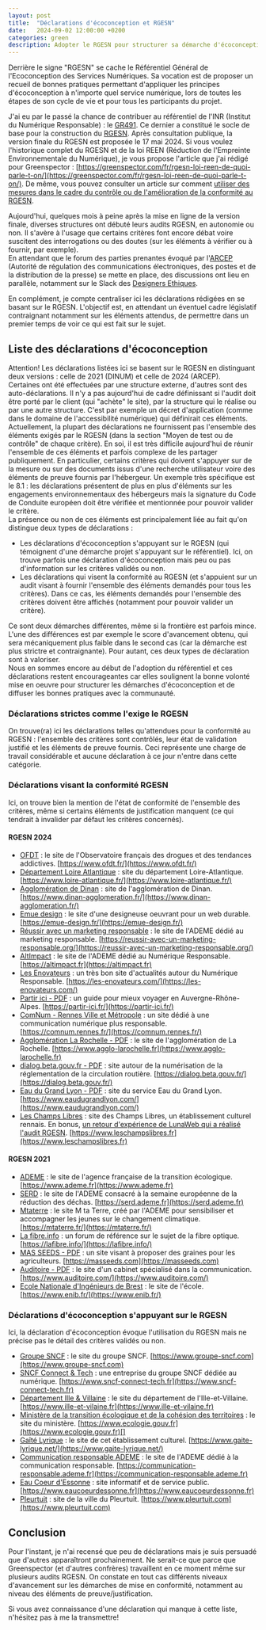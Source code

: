 ```yaml
---
layout: post
title:  "Déclarations d'écoconception et RGESN"
date:   2024-09-02 12:00:00 +0200
categories: green
description: Adopter le RGESN pour structurer sa démarche d'écoconception
---
```


Derrière le signe "RGESN" se cache le Référentiel Général de l'Ecoconception des Services Numériques. Sa vocation est de proposer un recueil de bonnes pratiques permettant d'appliquer les principes d'écoconception à n'importe quel service numérique, lors de toutes les étapes de son cycle de vie et pour tous les participants du projet.    
   
J'ai eu par le passé la chance de contribuer au référentiel de l'INR (Institut du Numérique Responsable) : le [GR491](https://gr491.isit-europe.org/). Ce dernier a constitué le socle de base pour la construction du [RGESN](https://www.arcep.fr/mes-demarches-et-services/entreprises/fiches-pratiques/referentiel-general-ecoconception-services-numeriques.html). Après consultation publique, la version finale du RGESN est proposée le 17 mai 2024. Si vous voulez l'historique complet du RGESN et de la loi REEN (Réduction de l'Empreinte Environnementale du Numérique), je vous propose l'article que j'ai rédigé pour Greenspector : [https://greenspector.com/fr/rgesn-loi-reen-de-quoi-parle-t-on/](https://greenspector.com/fr/rgesn-loi-reen-de-quoi-parle-t-on/). De même, vous pouvez consulter un article sur comment [utiliser des mesures dans le cadre du contrôle ou de l'amélioration de la conformité au RGESN](https://greenspector.com/fr/greenspector-studio-et-rgesn/). 
   
Aujourd'hui, quelques mois à peine après la mise en ligne de la version finale, diverses structures ont débuté leurs audits RGESN, en autonomie ou non. Il s'avère à l'usage que certains critères font encore débat voire suscitent des interrogations ou des doutes (sur les éléments à vérifier ou à fournir, par exemple).  
En attendant que le forum des parties prenantes évoqué par l'[ARCEP](https://www.arcep.fr/) (Autorité de régulation des communications électroniques, des postes et de la distribution de la presse) se mette en place, des discussions ont lieu en parallèle, notamment sur le Slack des [Designers Ethiques](https://beta.designersethiques.org/fr).   
   
En complément, je compte centraliser ici les déclarations rédigées en se basant sur le RGESN. L'objectif est, en attendant un éventuel cadre législatif contraignant notamment sur les éléments attendus, de permettre dans un premier temps de voir ce qui est fait sur le sujet.   
    
## Liste des déclarations d'écoconception
Attention! Les déclarations listées ici se basent sur le RGESN en distinguant deux versions : celle de 2021 (DINUM) et celle de 2024 (ARCEP).   
Certaines ont été effectuées par une structure externe, d'autres sont des auto-déclarations. Il n'y a pas aujourd'hui de cadre définissant si l'audit doit être porté par le client (qui "achète" le site), par la structure qui le réalise ou par une autre structure. C'est par exemple un décret d'application (comme dans le domaine de l'accessibilité numérique) qui définirait ces éléments.       
Actuellement, la plupart des déclarations ne fournissent pas l'ensemble des éléments exigés par le RGESN (dans la section "Moyen de test ou de contrôle" de chaque critère). En soi, il est très difficile aujourd'hui de réunir l'ensemble de ces éléments et parfois complexe de les partager publiquement. En particulier, certains critères qui doivent s'appuyer sur de la mesure ou sur des documents issus d'une recherche utilisateur voire des éléments de preuve fournis par l'hébergeur. Un exemple très spécifique est le 8.1 : les déclarations présentent de plus en plus d'éléments sur les engagements environnementaux des hébergeurs mais la signature du Code de Conduite européen doit être vérifiée et mentionnée pour pouvoir valider le critère.     
La présence ou non de ces éléments est principalement liée au fait qu'on distingue deux types de déclarations : 
* Les déclarations d'écoconception s'appuyant sur le RGESN (qui témoignent d'une démarche projet s'appuyant sur le référentiel). Ici, on trouve parfois une déclaration d'écoconception mais peu ou pas d'information sur les critères validés ou non.   
* Les déclarations qui visent la conformité au RGESN (et s'appuient sur un audit visant à fournir l'ensemble des éléments demandés pour tous les critères). Dans ce cas, les éléments demandés pour l'ensemble des critères doivent être affichés (notamment pour pouvoir valider un critère).   

Ce sont deux démarches différentes, même si la frontière est parfois mince. L'une des différences est par exemple le score d'avancement obtenu, qui sera mécaniquement plus faible dans le second cas (car la démarche est plus strictre et contraignante). Pour autant, ces deux types de déclaration sont à valoriser.      
Nous en sommes encore au début de l'adoption du référentiel et ces déclarations restent encourageantes car elles soulignent la bonne volonté mise en oeuvre pour structurer les démarches d'écoconception et de diffuser les bonnes pratiques avec la communauté.   

### Déclarations strictes comme l'exige le RGESN
On trouve(ra) ici les déclarations telles qu'attendues pour la conformité au RGESN : l'ensemble des critères sont contrôlés, leur état de validation justifié et les éléments de preuve fournis.
Ceci représente une charge de travail considérable et aucune déclaration à ce jour n'entre dans cette catégorie.

### Déclarations visant la conformité RGESN   
Ici, on trouve bien la mention de l'état de conformité de l'ensemble des critères, même si certains éléments de justification manquent (ce qui tendrait à invalider par défaut les critères concernés).   
     
#### RGESN 2024
* [OFDT](https://www.ofdt.fr/ecoconception-2429) : le site de l'Observatoire français des drogues et des tendances addictives. [https://www.ofdt.fr/](https://www.ofdt.fr/)
* [Département Loire Atlantique](https://www.loire-atlantique.fr/44/declaration-d-ecoconception/declaration-d-ecoconception/c_1482025) : site du département Loire-Atlantique. [https://www.loire-atlantique.fr/](https://www.loire-atlantique.fr/)
* [Agglomération de Dinan](https://www.dinan-agglomeration.fr/declaration-decoconception/) : site de l'agglomération de Dinan. [https://www.dinan-agglomeration.fr/](https://www.dinan-agglomeration.fr/)
* [Emue design](https://emue-design.fr/declaration-d-ecoconception) : le site d'une designeuse oeuvrant pour un web durable. [https://emue-design.fr/](https://emue-design.fr/)
* [Réussir avec un marketing responsable](https://reussir-avec-un-marketing-responsable.org/en-savoir-plus-sur-lecoconception-du-site/) : le site de l'ADEME dédié au marketing responsable. [https://reussir-avec-un-marketing-responsable.org/](https://reussir-avec-un-marketing-responsable.org/)
* [AltImpact](https://altimpact.fr/ecoconception-du-site/) : le site de l'ADEME dédié au Numérique Responsable. [https://altimpact.fr](https://altimpact.fr)
* [Les Enovateurs](https://les-enovateurs.com/eco-conception) : un très bon site d'actualités autour du Numérique Responsable. [https://les-enovateurs.com/](https://les-enovateurs.com/) 
* [Partir ici - PDF](https://www.partir-ici.fr/wp-content/uploads/2024/07/audit-rgesn-du-site-partir-ici.pdf) : un guide pour mieux voyager en Auvergne-Rhône-Alpes. [https://partir-ici.fr/](https://partir-ici.fr/)  
* [ComNum - Rennes Ville et Métropole](https://comnum.rennes.fr/declaration-decoconception/) : un site dédié à une communication numérique plus responsable. [https://comnum.rennes.fr/](https://comnum.rennes.fr/)  
* [Agglomération La Rochelle - PDF](https://www.agglo-larochelle.fr/documents/10839/10306270/agglo_larochelle_rgesn_2024_declaration_ecoconception.pdf) : le site de l'agglomération de La Rochelle. [https://www.agglo-larochelle.fr](https://www.agglo-larochelle.fr)  
* [dialog.beta.gouv.fr - PDF](https://dialog.beta.gouv.fr/files/2024-06-03%20-%20Audit%20RGESN%20DiaLog.pdf) : site autour de la numérisation de la réglementation de la circulation routière. [https://dialog.beta.gouv.fr/](https://dialog.beta.gouv.fr/)   
* [Eau du Grand Lyon - PDF](https://www.eaudugrandlyon.com/wp-content/uploads/2025/01/EGL-Audit-RGESN.pdf) : site du service Eau du Grand Lyon. [https://www.eaudugrandlyon.com/](https://www.eaudugrandlyon.com/) 
* [Les Champs Libres](https://www.leschampslibres.fr/eco-conception#declaration) : site des Champs Libres, un établissement culturel rennais. En bonus, [un retour d'expérience de LunaWeb qui a réalisé l'audit RGESN](https://www.lunaweb.fr/actualites/blog/retour-d-experience-les-champs-libres-et-le-rgesn/). [https://www.leschampslibres.fr](https://www.leschampslibres.fr)
   
#### RGESN 2021
* [ADEME](https://www.ademe.fr/une-logique-d-ecoconception/) : le site de l'agence française de la transition écologique. [https://www.ademe.fr](https://www.ademe.fr)
* [SERD](https://serd.ademe.fr/ecoconception/) : le site de l'ADEME consacré à la semaine européenne de la réduction des déchas. [https://serd.ademe.fr](https://serd.ademe.fr)
* [Mtaterre](https://mtaterre.fr/ecoconception/) : le site M ta Terre, créé par l'ADEME pour sensibiliser et accompagner les jeunes sur le changement climatique. [https://mtaterre.fr/](https://mtaterre.fr/)
* [La fibre.info](https://lafibre.info/forum/ecoconception/) : un forum de référence sur le sujet de la fibre optique. [https://lafibre.info/](https://lafibre.info/)  
* [MAS SEEDS - PDF](https://masseeds.com/wp-content/uploads/2024/04/rgesn-audit-mas-seeds-avril-2024-min.pdf) : un site visant à proposer des graines pour les agriculteurs. [https://masseeds.com](https://masseeds.com)   
* [Auditoire - PDF](https://www.auditoire.com/wp-content/uploads/2023/05/sustainability-audit-result-for-auditoire-in-french-rgesn-may-2023.pdf) : le site d'un cabinet spécialisé dans la communication. [https://www.auditoire.com/](https://www.auditoire.com/)
* [Ecole Nationale d'Ingénieurs de Brest](https://www.enib.fr/declaration-ecoconception/) : le site de l'école. [https://www.enib.fr/](https://www.enib.fr/)

### Déclarations d'écoconception s'appuyant sur le RGESN
Ici, la déclaration d'écoconception évoque l'utilisation du RGESN mais ne précise pas le détail des critères validés ou non.   
* [Groupe SNCF](https://www.groupe-sncf.com/fr/information/eco-conception) : le site du groupe SNCF. [https://www.groupe-sncf.com](https://www.groupe-sncf.com)
* [SNCF Connect & Tech](https://www.sncf-connect-tech.fr/notre-demarche-eco-conception/) : une entreprise du groupe SNCF dédiée au numérique. [https://www.sncf-connect-tech.fr](https://www.sncf-connect-tech.fr)
* [Département Ille & Villaine](https://www.ille-et-vilaine.fr/declaration-ecoconception) : le site du département de l'Ille-et-Villaine. [https://www.ille-et-vilaine.fr](https://www.ille-et-vilaine.fr)
* [Ministère de la transition écologique et de la cohésion des territoires](https://www.ecologie.gouv.fr/ecoconception) : le site du ministère. [https://www.ecologie.gouv.fr](https://www.ecologie.gouv.fr)[]
* [Gaîté Lyrique](https://www.gaite-lyrique.net/politique-rse) : le site de cet établissement culturel. [https://www.gaite-lyrique.net/](https://www.gaite-lyrique.net/)
* [Communication responsable ADEME](https://communication-responsable.ademe.fr/en-savoir-plus-sur-lecoconception-du-site) : le site de l'ADEME dédié à la communication responsable. [https://communication-responsable.ademe.fr](https://communication-responsable.ademe.fr)
* [Eau Coeur d'Essonne](https://www.eaucoeurdessonne.fr/declaration-decoconception/) : site informatif et de service public. [https://www.eaucoeurdessonne.fr](https://www.eaucoeurdessonne.fr)
* [Pleurtuit](https://www.pleurtuit.com/systeme/declaration-ecoconception/#) : site de la ville du Pleurtuit. [https://www.pleurtuit.com](https://www.pleurtuit.com)

## Conclusion
Pour l'instant, je n'ai recensé que peu de déclarations mais je suis persuadé que d'autres apparaîtront prochainement. Ne serait-ce que parce que Greenspector (et d'autres confrères) travaillent en ce moment même sur plusieurs audits RGESN. On constate en tout cas différents niveaux d'avancement sur les démarches de mise en conformité, notamment au niveau des éléments de preuve/justification.      

Si vous avez connaissance d'une déclaration qui manque à cette liste, n'hésitez pas à me la transmettre!  
